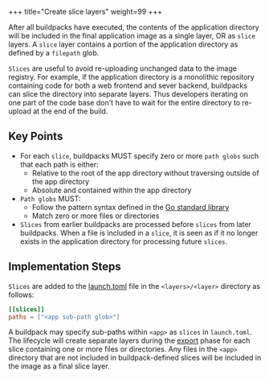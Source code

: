 +++
title="Create slice layers"
weight=99
+++

After all buildpacks have executed, the contents of the application directory will be included in the final application image as a single layer, OR as `slice` layers. A `slice` layer contains a portion of the application directory as defined by a `filepath` glob.

<!--more-->

`Slices` are useful to avoid re-uploading unchanged data to the image registry. For example, if the application directory is a monolithic repository containing code for both a web frontend and sever backend, buildpacks can slice the directory into separate layers. Thus developers iterating on one part of the code base don't have to wait for the entire directory to re-upload at the end of the build.

## Key Points

* For each `slice`, buildpacks MUST specify zero or more `path globs` such that each path is either:
  * Relative to the root of the app directory without traversing outside of the app directory
  * Absolute and contained within the app directory
* `Path globs` MUST:
  * Follow the pattern syntax defined in the [Go standard library](https://golang.org/pkg/path/filepath/#Match)
  * Match zero or more files or directories
* `Slices` from earlier buildpacks are processed before `slices` from later buildpacks. When a file is included in a `slice`, it is seen as if it no longer exists in the application directory for processing future `slices`.

## Implementation Steps

`Slices` are added to the [launch.toml](https://github.com/buildpacks/spec/blob/main/buildpack.md#launchtoml-toml) file in the `<layers>/<layer>` directory as follows:

```toml
[[slices]]
paths = ["<app sub-path glob>"]
```

A buildpack may specify sub-paths within `<app>` as `slices` in `launch.toml`. The lifecycle will create separate layers during the [export](https://buildpacks.io/docs/for-buildpack-authors/concepts/lifecycle-phases/#phase-5-export) phase for each slice containing one or more files or directories. Any files in the `<app>` directory that are not included in buildpack-defined slices will be included in the image as a final slice layer.
